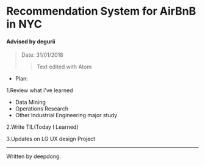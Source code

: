 Recommendation System for AirBnB in NYC
======
#### Advised by degurii
> Date: 31/01/2018
>> Text edited with Atom

* Plan:

 1.Review what i've learned

 - Data Mining
 - Operations Research
 - Other Industrial Engineering major study

 2.Write TIL(Today I Learned)

 3.Updates on LG UX design Project
 - - -
 Written by deepdong.

